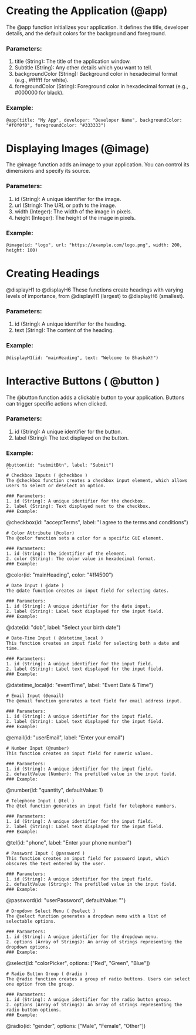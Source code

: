 # Creating the Application (@app)
The @app function initializes your application. It defines the title, developer details, and the default colors for the background and foreground.

### Parameters:
1. title (String): The title of the application window.
2. Subtitle (String): Any other details which you want to tell.
3. backgroundColor (String): Background color in hexadecimal format (e.g., #ffffff for white).
4. foregroundColor (String): Foreground color in hexadecimal format (e.g., #000000 for black).
### Example:
```
@app(title: "My App", developer: "Developer Name", backgroundColor: "#f0f0f0", foregroundColor: "#333333")
```
# Displaying Images (@image)
The @image function adds an image to your application. You can control its dimensions and specify its source.

### Parameters:
1. id (String): A unique identifier for the image.
2. url (String): The URL or path to the image.
3. width (Integer): The width of the image in pixels.
4. height (Integer): The height of the image in pixels.
### Example:
```
@image(id: "logo", url: "https://example.com/logo.png", width: 200, height: 100)
```
# Creating Headings
@displayH1 to @displayH6
These functions create headings with varying levels of importance, from @displayH1 (largest) to @displayH6 (smallest).

### Parameters:
1. id (String): A unique identifier for the heading.
2. text (String): The content of the heading.
### Example:
```
@displayH1(id: "mainHeading", text: "Welcome to BhashaX!")
```
# Interactive Buttons ( @button )
The @button function adds a clickable button to your application. Buttons can trigger specific actions when clicked.

### Parameters:
1. id (String): A unique identifier for the button.
2. label (String): The text displayed on the button.
### Example:
````
@button(id: "submitBtn", label: "Submit")
```
# Checkbox Inputs ( @checkbox )
The @checkbox function creates a checkbox input element, which allows users to select or deselect an option.

### Parameters:
1. id (String): A unique identifier for the checkbox.
2. label (String): Text displayed next to the checkbox.
### Example:
````
@checkbox(id: "acceptTerms", label: "I agree to the terms and conditions")
```
# Color Attribute (@color)
The @color function sets a color for a specific GUI element.

### Parameters:
1. id (String): The identifier of the element.
2. color (String): The color value in hexadecimal format.
### Example:
````
@color(id: "mainHeading", color: "#ff4500")
```
# Date Input ( @date )
The @date function creates an input field for selecting dates.

### Parameters:
1. id (String): A unique identifier for the date input.
2. label (String): Label text displayed for the input field.
### Example:
````
@date(id: "dob", label: "Select your birth date")
```
# Date-Time Input ( @datetime_local )
This function creates an input field for selecting both a date and time.

### Parameters:
1. id (String): A unique identifier for the input field.
2. label (String): Label text displayed for the input field.
### Example:
````
@datetime_local(id: "eventTime", label: "Event Date & Time")
```
# Email Input (@email)
The @email function generates a text field for email address input.

### Parameters:
1. id (String): A unique identifier for the input field.
2. label (String): Label text displayed for the input field.
### Example:
````
@email(id: "userEmail", label: "Enter your email")
```
# Number Input (@number)
This function creates an input field for numeric values.

### Parameters:
1. id (String): A unique identifier for the input field.
2. defaultValue (Number): The prefilled value in the input field.
### Example:
````
@number(id: "quantity", defaultValue: 1)
```
# Telephone Input ( @tel )
The @tel function generates an input field for telephone numbers.

### Parameters:
1. id (String): A unique identifier for the input field.
2. label (String): Label text displayed for the input field.
### Example:
````
@tel(id: "phone", label: "Enter your phone number")
```
# Password Input ( @password )
This function creates an input field for password input, which obscures the text entered by the user.

### Parameters:
1. id (String): A unique identifier for the input field.
2. defaultValue (String): The prefilled value in the input field.
### Example:
````
@password(id: "userPassword", defaultValue: "")
```
# Dropdown Select Menu ( @select )
The @select function generates a dropdown menu with a list of selectable options.

### Parameters:
1. id (String): A unique identifier for the dropdown menu.
2. options (Array of Strings): An array of strings representing the dropdown options.
### Example:
````
@select(id: "colorPicker", options: ["Red", "Green", "Blue"])
```
# Radio Button Group ( @radio )
The @radio function creates a group of radio buttons. Users can select one option from the group.

### Parameters:
1. id (String): A unique identifier for the radio button group.
2. options (Array of Strings): An array of strings representing the radio button options.
### Example:
````
@radio(id: "gender", options: ["Male", "Female", "Other"])
```
